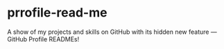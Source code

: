 # prrofile-read-me
A show of my projects and skills on GitHub with its hidden new feature — GitHub Profile READMEs!
